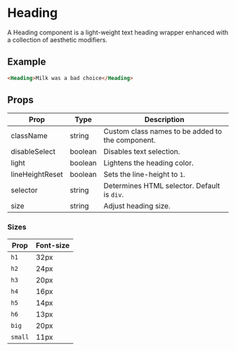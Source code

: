 # Heading

A Heading component is a light-weight text heading wrapper enhanced with a collection of aesthetic modifiers.

## Example

```html
<Heading>Milk was a bad choice</Heading>
```


## Props

| Prop | Type | Description |
| --- | --- | --- |
| className | string | Custom class names to be added to the component. |
| disableSelect | boolean | Disables text selection. |
| light | boolean | Lightens the heading color. |
| lineHeightReset | boolean | Sets the line-height to `1`. |
| selector | string | Determines HTML selector. Default is `div`. |
| size | string | Adjust heading size. |


### Sizes

| Prop | Font-size |
| --- | --- |
| `h1` | 32px |
| `h2` | 24px |
| `h3` | 20px |
| `h4` | 16px |
| `h5` | 14px |
| `h6` | 13px |
| `big` | 20px |
| `small` | 11px |
